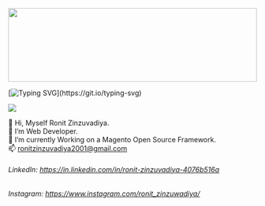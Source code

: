 <img src="https://raw.githubusercontent.com/matfantinel/matfantinel/master/waves.svg" width="100%" height="150">

[![Typing SVG](https://readme-typing-svg.demolab.com/?lines=Hello+World!;Welcome+To+My+Github+Profile!)](https://git.io/typing-svg)

![](https://komarev.com/ghpvc/?username=RonitZinzuvadiya1040l&color=0ca4a5)

👋 Hi, Myself Ronit Zinzuvadiya. <br>
👀 I’m Web Developer. <br>
🌱 I’m currently Working on a Magento Open Source Framework. <br>
📫 ronitzinzuvadiya2001@gmail.com <br>

###### LinkedIn: https://in.linkedin.com/in/ronit-zinzuvadiya-4076b516a
###### Instagram: https://www.instagram.com/ronit_zinzuwadiya/
